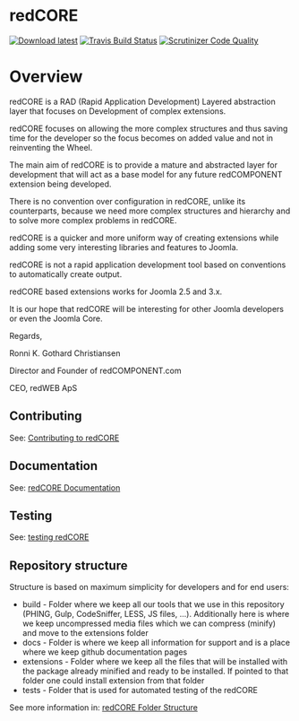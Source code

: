 redCORE
======

[![Download latest](https://img.shields.io/badge/Download-stable-brightgreen.svg)](https://github.com/redCOMPONENT-COM/redCORE/releases/latest) [![Travis Build Status](https://travis-ci.org/redCOMPONENT-COM/redCORE.svg?branch=develop)](https://travis-ci.org/redCOMPONENT-COM/redCORE) [![Scrutinizer Code Quality](https://scrutinizer-ci.com/g/redCOMPONENT-COM/redCORE/badges/quality-score.png?b=develop)](https://scrutinizer-ci.com/g/redCOMPONENT-COM/redCORE/?branch=develop)

# Overview

redCORE is a RAD (Rapid Application Development) Layered abstraction layer that focuses on Development of complex extensions.

redCORE focuses on allowing the more complex structures and thus saving time for the developer so the focus becomes on added value and not in reinventing the Wheel.

The main aim of redCORE is to provide a mature and abstracted layer for development that will act as a base model for any future redCOMPONENT extension being developed.

There is no convention over configuration in redCORE, unlike its counterparts, because we need more complex structures and hierarchy and to solve more complex problems in redCORE.

redCORE is a quicker and more uniform way of creating extensions while adding some very interesting libraries and features to Joomla.

redCORE is not a rapid application development tool based on conventions to automatically create output.

redCORE based extensions works for Joomla 2.5 and 3.x.

It is our hope that redCORE will be interesting for other Joomla developers or even the Joomla Core.

Regards,

Ronni K. Gothard Christiansen

Director and Founder of redCOMPONENT.com

CEO, redWEB ApS

## Contributing
See: [Contributing to redCORE](http://redcomponent-com.github.io/redCORE/?chapters/Contributing.md)

## Documentation
See: [redCORE Documentation](http://redcomponent-com.github.io/redCORE/)

## Testing
See: [testing redCORE](./tests/README.md)

## Repository structure

Structure is based on maximum simplicity for developers and for end users:

- build - Folder where we keep all our tools that we use in this repository (PHING, Gulp, CodeSniffer, LESS, JS files, ...). Additionally here is where we keep uncompressed media files which we can compress (minify) and move to the extensions folder
- docs - Folder is where we keep all information for support and is a place where we keep github documentation pages
- extensions - Folder where we keep all the files that will be installed with the package already minified and ready to be installed. If pointed to that folder one could install extension from that folder
- tests - Folder that is used for automated testing of the redCORE

See more information in: [redCORE Folder Structure](http://redcomponent-com.github.io/redCORE/?chapters/folder-structure.md)
